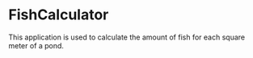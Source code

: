 # FishCalculator
This application is used to calculate the amount of fish for each square meter of a pond.
